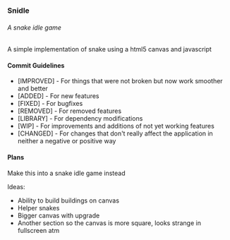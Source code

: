 ### Snidle
###### A snake idle game
A simple implementation of snake using a html5 canvas and javascript

#### Commit Guidelines
* [IMPROVED] - For things that were not broken but now work smoother and better
* [ADDED] - For new features
* [FIXED] - For bugfixes
* [REMOVED] - For removed features
* [LIBRARY] - For dependency modifications
* [WIP] - For improvements and additions of not yet working features
* [CHANGED] - For changes that don't really affect the application in neither a negative or positive way
#### Plans

Make this into a snake idle game instead

Ideas:

* Ability to build buildings on canvas
* Helper snakes
* Bigger canvas with upgrade
* Another section so the canvas is more square, looks strange in fullscreen atm


